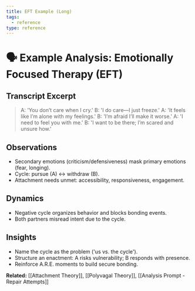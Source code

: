```yaml
---
title: EFT Example (Long)
tags:
  - reference
type: reference
---
```


<!-- @format -->

# 🗣 Example Analysis: Emotionally Focused Therapy (EFT)

## Transcript Excerpt

> A: 'You don’t care when I cry.'
> B: 'I do care—I just freeze.'
> A: 'It feels like I’m alone with my feelings.'
> B: 'I’m afraid I’ll make it worse.'
> A: 'I need to feel you with me.'
> B: 'I want to be there; I’m scared and unsure how.'

## Observations

- Secondary emotions (criticism/defensiveness) mask primary emotions (fear, longing).
- Cycle: pursue (A) ↔ withdraw (B).
- Attachment needs unmet: accessibility, responsiveness, engagement.

## Dynamics

- Negative cycle organizes behavior and blocks bonding events.
- Both partners misread intent due to the cycle.

## Insights

- Name the cycle as the problem ('us vs. the cycle').
- Structure an enactment: A risks vulnerability; B responds with presence.
- Reinforce A.R.E. moments to build secure bonding.

**Related:** [[Attachment Theory]], [[Polyvagal Theory]], [[Analysis Prompt - Repair Attempts]]

